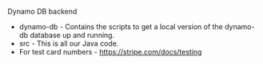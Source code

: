 Dynamo DB backend

- dynamo-db - Contains the scripts to get a local version of the dynamo-db database up and running.
- src - This is all our Java code.
- For test card numbers - https://stripe.com/docs/testing